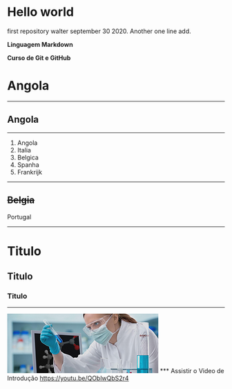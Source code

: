 # Hello world
 first repository walter
 september 30 2020.
 Another one line add.
 
 __Linguagem Markdown__
 
 **Curso de Git e GitHub**
 
 
# Angola 
---
## Angola
***
1. Angola
1. Italia
1. Belgica
1. Spanha
1. Frankrijk
---
~~Belgia~~
---
Portugal
***
# Titulo
## Titulo
### Titulo

***
![Wetschappen](https://github.com/wadaRotterdam/Hello-world/blob/main/agora.jpg)
*** Assistir o Video de Introdução
https://youtu.be/QOblwQbS2r4
